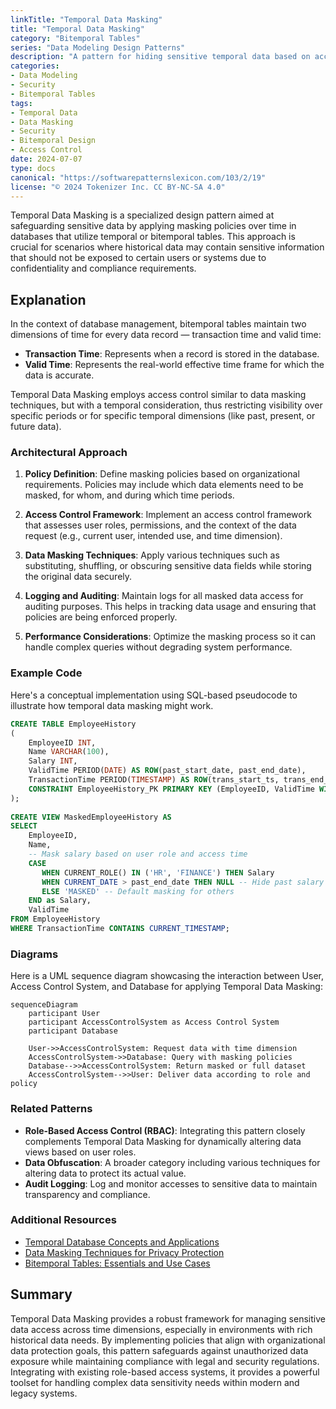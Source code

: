 ```yaml
---
linkTitle: "Temporal Data Masking"
title: "Temporal Data Masking"
category: "Bitemporal Tables"
series: "Data Modeling Design Patterns"
description: "A pattern for hiding sensitive temporal data based on access policies to prevent unauthorized viewing of historical and future data within bitemporal tables."
categories:
- Data Modeling
- Security
- Bitemporal Tables
tags:
- Temporal Data
- Data Masking
- Security
- Bitemporal Design
- Access Control
date: 2024-07-07
type: docs
canonical: "https://softwarepatternslexicon.com/103/2/19"
license: "© 2024 Tokenizer Inc. CC BY-NC-SA 4.0"
---
```



Temporal Data Masking is a specialized design pattern aimed at safeguarding sensitive data by applying masking policies over time in databases that utilize temporal or bitemporal tables. This approach is crucial for scenarios where historical data may contain sensitive information that should not be exposed to certain users or systems due to confidentiality and compliance requirements.

## Explanation

In the context of database management, bitemporal tables maintain two dimensions of time for every data record — transaction time and valid time:

- **Transaction Time**: Represents when a record is stored in the database.
- **Valid Time**: Represents the real-world effective time frame for which the data is accurate.

Temporal Data Masking employs access control similar to data masking techniques, but with a temporal consideration, thus restricting visibility over specific periods or for specific temporal dimensions (like past, present, or future data).

### Architectural Approach

1. **Policy Definition**: Define masking policies based on organizational requirements. Policies may include which data elements need to be masked, for whom, and during which time periods.

2. **Access Control Framework**: Implement an access control framework that assesses user roles, permissions, and the context of the data request (e.g., current user, intended use, and time dimension).

3. **Data Masking Techniques**: Apply various techniques such as substituting, shuffling, or obscuring sensitive data fields while storing the original data securely.

4. **Logging and Auditing**: Maintain logs for all masked data access for auditing purposes. This helps in tracking data usage and ensuring that policies are being enforced properly.

5. **Performance Considerations**: Optimize the masking process so it can handle complex queries without degrading system performance.

### Example Code

Here's a conceptual implementation using SQL-based pseudocode to illustrate how temporal data masking might work.

```sql
CREATE TABLE EmployeeHistory
(
    EmployeeID INT,
    Name VARCHAR(100),
    Salary INT,
    ValidTime PERIOD(DATE) AS ROW(past_start_date, past_end_date),
    TransactionTime PERIOD(TIMESTAMP) AS ROW(trans_start_ts, trans_end_ts),
    CONSTRAINT EmployeeHistory_PK PRIMARY KEY (EmployeeID, ValidTime WITHOUT OVERLAPS)
);
 
CREATE VIEW MaskedEmployeeHistory AS
SELECT
    EmployeeID,
    Name,
    -- Mask salary based on user role and access time
    CASE 
       WHEN CURRENT_ROLE() IN ('HR', 'FINANCE') THEN Salary
       WHEN CURRENT_DATE > past_end_date THEN NULL -- Hide past salary
       ELSE 'MASKED' -- Default masking for others
    END as Salary,
    ValidTime
FROM EmployeeHistory
WHERE TransactionTime CONTAINS CURRENT_TIMESTAMP;
```

### Diagrams

Here is a UML sequence diagram showcasing the interaction between User, Access Control System, and Database for applying Temporal Data Masking:

```mermaid
sequenceDiagram
    participant User
    participant AccessControlSystem as Access Control System
    participant Database

    User->>AccessControlSystem: Request data with time dimension
    AccessControlSystem->>Database: Query with masking policies
    Database-->>AccessControlSystem: Return masked or full dataset
    AccessControlSystem-->>User: Deliver data according to role and policy
```

### Related Patterns

- **Role-Based Access Control (RBAC)**: Integrating this pattern closely complements Temporal Data Masking for dynamically altering data views based on user roles.
- **Data Obfuscation**: A broader category including various techniques for altering data to protect its actual value.
- **Audit Logging**: Log and monitor accesses to sensitive data to maintain transparency and compliance.

### Additional Resources

- [Temporal Database Concepts and Applications](https://example.com/temporal-database-concepts)
- [Data Masking Techniques for Privacy Protection](https://example.com/data-masking-techniques)
- [Bitemporal Tables: Essentials and Use Cases](https://example.com/bitemporal-tables-essentials)

## Summary

Temporal Data Masking provides a robust framework for managing sensitive data access across time dimensions, especially in environments with rich historical data needs. By implementing policies that align with organizational data protection goals, this pattern safeguards against unauthorized data exposure while maintaining compliance with legal and security regulations. Integrating with existing role-based access systems, it provides a powerful toolset for handling complex data sensitivity needs within modern and legacy systems.
